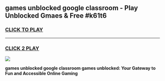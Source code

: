 
## games unblocked google classroom - Play Unblocked Gmaes & Free #k61t6
<h3>
<a href="https://news.freeplayer.one?title=games_unblocked_google_classroom&ref=03M">CLICK TO PLAY</a></h3>
<hr>

<h3>
<a href="https://news.freeplayer.one?title=games_unblocked_google_classroom&ref=03M">CLICK 2 PLAY</a>
  
</h3>

<a href="https://news.freeplayer.one?title=games_unblocked_google_classroom&ref=03M"><img src="https://clearcache.store/games.png"></a>


**games unblocked google classroom games unblocked: Your Gateway to Fun and Accessible Online Gaming**
